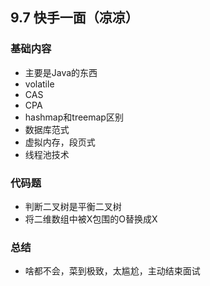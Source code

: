 ## 9.7 快手一面（凉凉）
### 基础内容
- 主要是Java的东西
- volatile
- CAS
- CPA
- hashmap和treemap区别
- 数据库范式
- 虚拟内存，段页式
- 线程池技术
### 代码题
- 判断二叉树是平衡二叉树
- 将二维数组中被X包围的O替换成X

### 总结
- 啥都不会，菜到极致，太尴尬，主动结束面试